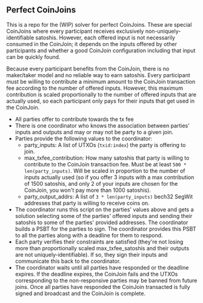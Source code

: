 Perfect CoinJoins
----
This is a repo for the (WIP) solver for perfect CoinJoins. These are special CoinJoins where every participant receives exclusively non-uniquely-identifiable satoshis. However, each offered input is not necessarily consumed in the CoinJoin; it depends on the inputs offered by other participants and whether a good CoinJoin configuration including that input can be quickly found.

Because every participant benefits from the CoinJoin, there is no maker/taker model and no reliable way to earn satoshis. Every participant must be willing to contribute a minimum amount to the CoinJoin transaction fee according to the number of offered inputs. However, this maximum contribution is scaled proportionally to the number of offered inputs that are actually used, so each participant only pays for their inputs that get used in the CoinJoin.

- All parties offer to contribute towards the tx fee
- There is one coordinator who knows the association between parties' inputs and outputs and may or may not be party to a given join.
- Parties provide the following values to the coordinator:
    - party\_inputs: A list of UTXOs (`txid:index`) the party is offering to join.
    - max\_txfee\_contribution: How many satoshis that party is willing to contribute to the CoinJoin transaction fee. Must be at least `500 * len(party_inputs)`. Will be scaled in proportion to the number of inputs actually used (so if you offer 3 inputs with a max contribution of 1500 satoshis, and only 2 of your inputs are chosen for the CoinJoin, you won't pay more than 1000 satoshis).
    - party\_output\_addrs: A list of `3 * len(party_inputs)` bech32 SegWit addresses that party is willing to receive coins on.
- The coordinator runs this script on the parties' values above and gets a solution selecting some of the parties' offered inputs and sending their satoshis to some of the parties' provided addresses. The coordinator builds a PSBT for the parties to sign. The coordinator provides this PSBT to all the parties along with a deadline for them to respond.
- Each party verifies their constraints are satisfied (they're not losing more than proportionally scaled max\_txfee\_satoshis and their outputs are not uniquely-identifiable). If so, they sign their inputs and communicate this back to the coordinator.
- The coordinator waits until all parties have responded or the deadline expires. If the deadline expires, the CoinJoin fails and the UTXOs corresponding to the non-responsive parties may be banned from future joins. Once all parties have responded the CoinJoin transacted is fully signed and broadcast and the CoinJoin is complete.
